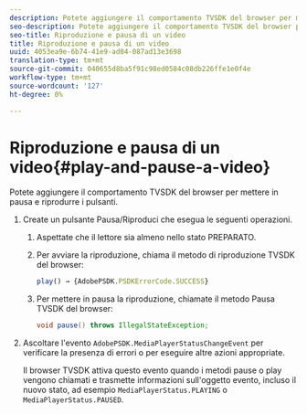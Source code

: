 ```yaml
---
description: Potete aggiungere il comportamento TVSDK del browser per mettere in pausa e riprodurre i pulsanti.
seo-description: Potete aggiungere il comportamento TVSDK del browser per mettere in pausa e riprodurre i pulsanti.
seo-title: Riproduzione e pausa di un video
title: Riproduzione e pausa di un video
uuid: 4053ea9e-6b74-41e9-ad04-087ad13e3698
translation-type: tm+mt
source-git-commit: 040655d8ba5f91c98ed0584c08db226ffe1e0f4e
workflow-type: tm+mt
source-wordcount: '127'
ht-degree: 0%

---
```



# Riproduzione e pausa di un video{#play-and-pause-a-video}

Potete aggiungere il comportamento TVSDK del browser per mettere in pausa e riprodurre i pulsanti.

1. Create un pulsante Pausa/Riproduci che esegua le seguenti operazioni.
   1. Aspettate che il lettore sia almeno nello stato PREPARATO.
   1. Per avviare la riproduzione, chiama il metodo di riproduzione TVSDK del browser:

      ```js
      play() → {AdobePSDK.PSDKErrorCode.SUCCESS}
      ```

   1. Per mettere in pausa la riproduzione, chiamate il metodo Pausa TVSDK del browser:

      ```java
      void pause() throws IllegalStateException;
      ```

1. Ascoltare l&#39;evento `AdobePSDK.MediaPlayerStatusChangeEvent` per verificare la presenza di errori o per eseguire altre azioni appropriate.

   Il browser TVSDK attiva questo evento quando i metodi pause o play vengono chiamati e trasmette informazioni sull&#39;oggetto evento, incluso il nuovo stato, ad esempio `MediaPlayerStatus.PLAYING` o `MediaPlayerStatus.PAUSED`.

